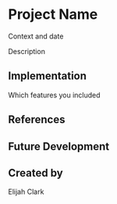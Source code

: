 # Project Name

Context and date

Description

## Implementation
Which features you included

## References

## Future Development

## Created by
Elijah Clark
